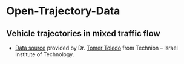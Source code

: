 # Open-Trajectory-Data

## Vehicle trajectories in mixed traffic flow

- [Data source](https://toledo.net.technion.ac.il/mixed-traffic-trajectory-data/) provided by Dr. [Tomer Toledo](https://toledo.net.technion.ac.il/) from Technion – Israel Institute of Technology.
